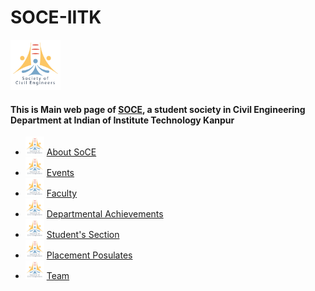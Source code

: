 # SOCE-IITK


<code><img height="80" src = "assets/soce_logo.png"></code>
#### This is Main web page of [SOCE](https://soce-iitk.github.io/soce/), a student society in Civil Engineering Department at Indian of Institute Technology Kanpur


- <code><img height="30" src = "assets/soce_logo.png"></code> [About SoCE](https://soce-iitk.github.io/soce/sections/about/)
- <code><img height="30" src = "assets/soce_logo.png"></code> [Events](https://soce-iitk.github.io/soce/sections/events/)
- <code><img height="30" src = "assets/soce_logo.png"></code> [Faculty](sections/faculty/)
- <code><img height="30" src = "assets/soce_logo.png"></code> [Departmental Achievements](sections/departmental%20achievements/)
- <code><img height="30" src = "assets/soce_logo.png"></code> [Student's Section](sections/student's%20section/)
- <code><img height="30" src = "assets/soce_logo.png"></code> [Placement Posulates](sections/placement-posulates/)
- <code><img height="30" src = "assets/soce_logo.png"></code> [Team](sections/team/)



<code>

<!--- ## Welcome to GitHub Pages

You can use the [editor on GitHub](https://github.com/SOCE-IITK/soce/edit/master/README.md) to maintain and preview the content for your website in Markdown files.

Whenever you commit to this repository, GitHub Pages will run [Jekyll](https://jekyllrb.com/) to rebuild the pages in your site, from the content in your Markdown files.

### Markdown

Markdown is a lightweight and easy-to-use syntax for styling your writing. It includes conventions for

```markdown
Syntax highlighted code block

# Header 1
## Header 2
### Header 3

- Bulleted
- List

1. Numbered
2. List

**Bold** and _Italic_ and `Code` text

[Link](url) and ![Image](src)
```

For more details see [GitHub Flavored Markdown](https://guides.github.com/features/mastering-markdown/).

### Jekyll Themes

Your Pages site will use the layout and styles from the Jekyll theme you have selected in your [repository settings](https://github.com/SOCE-IITK/soce/settings). The name of this theme is saved in the Jekyll `_config.yml` configuration file.

### Support or Contact

Having trouble with Pages? Check out our [documentation](https://docs.github.com/categories/github-pages-basics/) or [contact support](https://github.com/contact) and we’ll help you sort it out

----> </code>
